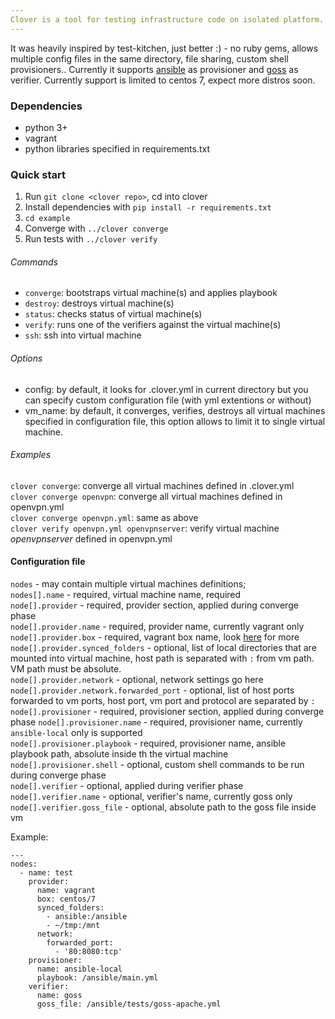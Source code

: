 ```yaml
---
Clover is a tool for testing infrastructure code on isolated platform.
---
```

It was heavily inspired by test-kitchen, just better :) - no ruby gems, allows multiple config files in the same directory, file sharing, custom shell provisioners.. Currently it supports [ansible](https://www.ansible.com) as provisioner and [goss](https://github.com/aelsabbahy/goss) as verifier. Currently support is limited to centos 7, expect more distros soon.

### Dependencies
- python 3+
- vagrant
- python libraries specified in requirements.txt

### Quick start
1. Run `git clone <clover repo>`, cd into clover
2. Install dependencies with `pip install -r requirements.txt`
2. `cd example`
3. Converge with `../clover converge`
4. Run tests with `../clover verify`

###### Commands
- `converge`: bootstraps virtual machine(s) and applies playbook
- `destroy`: destroys virtual machine(s)
- `status`: checks status of virtual machine(s)
- `verify`: runs one of the verifiers against the virtual machine(s)
- `ssh`: ssh into virtual machine

###### Options
- config: by default, it looks for .clover.yml in current directory but you can specify custom configuration file (with yml extentions or without)
- vm_name: by default, it converges, verifies, destroys all virtual machines specified in configuration file, this option allows to limit it to single virtual machine.

###### Examples
`clover converge`: converge all virtual machines defined in .clover.yml  
`clover converge openvpn`: converge all virtual machines defined in openvpn.yml  
`clover converge openvpn.yml`: same as above  
`clover verify openvpn.yml openvpnserver`: verify virtual machine *openvpnserver* defined in openvpn.yml  

#### Configuration file
`nodes` - may contain multiple virtual machines definitions;  
`nodes[].name` - required, virtual machine name, required  
`node[].provider` - required, provider section, applied during converge phase  
`node[].provider.name` - required, provider name, currently vagrant only  
`node[].provider.box` - required, vagrant box name, look [here](https://app.vagrantup.com/boxes/search) for more  
`node[].provider.synced_folders` - optional, list of local directories that are mounted into virtual machine, host path is separated with `:` from vm path. VM path must be absolute.  
`node[].provider.network` - optional, network settings go here  
`node[].provider.network.forwarded_port` - optional, list of host ports forwarded to vm ports, host port, vm port and protocol are separated by `:`  
`node[].provisioner` - required, provisioner section, applied during converge phase
`node[].provisioner.name` - required, provisioner name, currently `ansible-local` only is supported  
`node[].provisioner.playbook` - required, provisioner name, ansible playbook path, absolute inside th the virtual machine    
`node[].provisioner.shell` - optional, custom shell commands to be run during converge phase  
`node[].verifier` - optional, applied during verifier phase  
`node[].verifier.name` - optional, verifier's name, currently goss only
`node[].verifier.goss_file` - optional, absolute path to the goss file inside vm  


Example:
```
---
nodes:
  - name: test
    provider:
      name: vagrant
      box: centos/7
      synced_folders:
        - ansible:/ansible
        - ~/tmp:/mnt
      network:
        forwarded_port:
          - '80:8080:tcp'
    provisioner:
      name: ansible-local
      playbook: /ansible/main.yml
    verifier:
      name: goss
      goss_file: /ansible/tests/goss-apache.yml

```
